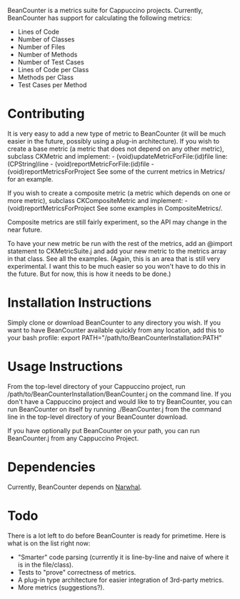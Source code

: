 BeanCounter is a metrics suite for Cappuccino projects. Currently, BeanCounter has support for calculating the following metrics:

* Lines of Code
* Number of Classes
* Number of Files
* Number of Methods
* Number of Test Cases
* Lines of Code per Class
* Methods per Class
* Test Cases per Method

Contributing
============
It is very easy to add a new type of metric to BeanCounter (it will be much easier in the future, possibly using a plug-in architecture). If you wish to create a base metric (a metric that does not depend on any other metric), subclass CKMetric and implement:
    - (void)updateMetricForFile:(id)file line:(CPString)line
    - (void)reportMetricForFile:(id)file
    - (void)reportMetricsForProject
See some of the current metrics in Metrics/ for an example.

If you wish to create a composite metric (a metric which depends on one or more metric), subclass CKCompositeMetric and implement:
    - (void)reportMetricsForProject
See some examples in CompositeMetrics/.

Composite metrics are still fairly experiment, so the API may change in the near future.

To have your new metric be run with the rest of the metrics, add an @import statement to CKMetricSuite.j and add your new metric to the metrics array in that class. See all the examples. (Again, this is an area that is still very experimental. I want this to be much easier so you won't have to do this in the future. But for now, this is how it needs to be done.)

Installation Instructions
=========================
Simply clone or download BeanCounter to any directory you wish. If you want to have BeanCounter available quickly from any location, add this to your bash profile:
    export PATH="/path/to/BeanCounterInstallation:PATH"

Usage Instructions
==================
From the top-level directory of your Cappuccino project, run /path/to/BeanCounterInstallation/BeanCounter.j on the command line. If you don't have a Cappuccino project and would like to try BeanCounter, you can run BeanCounter on itself by running ./BeanCounter.j from the command line in the top-level directory of your BeanCounter download.

If you have optionally put BeanCounter on your path, you can run BeanCounter.j from any Cappuccino Project.

Dependencies
============
Currently, BeanCounter depends on [Narwhal](http://github.com/tlrobinson/narwhal).

Todo
====
There is a lot left to do before BeanCounter is ready for primetime. Here is what is on the list right now:

* "Smarter" code parsing (currently it is line-by-line and naive of where it is in the file/class).
* Tests to "prove" correctness of metrics.
* A plug-in type architecture for easier integration of 3rd-party metrics.
* More metrics (suggestions?).